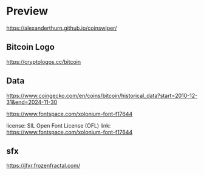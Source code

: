 
# Preview

https://alexanderthurn.github.io/coinswiper/


## Bitcoin Logo

https://cryptologos.cc/bitcoin

## Data

https://www.coingecko.com/en/coins/bitcoin/historical_data?start=2010-12-31&end=2024-11-30


https://www.fontspace.com/xolonium-font-f17644


license: SIL Open Font License (OFL)
link: https://www.fontspace.com/xolonium-font-f17644



## sfx

https://jfxr.frozenfractal.com/


